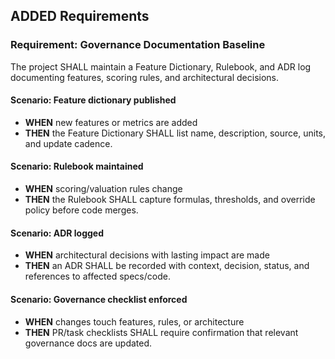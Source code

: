 ## ADDED Requirements

### Requirement: Governance Documentation Baseline

The project SHALL maintain a Feature Dictionary, Rulebook, and ADR log documenting features, scoring rules, and architectural decisions.

#### Scenario: Feature dictionary published

- **WHEN** new features or metrics are added
- **THEN** the Feature Dictionary SHALL list name, description, source, units, and update cadence.

#### Scenario: Rulebook maintained

- **WHEN** scoring/valuation rules change
- **THEN** the Rulebook SHALL capture formulas, thresholds, and override policy before code merges.

#### Scenario: ADR logged

- **WHEN** architectural decisions with lasting impact are made
- **THEN** an ADR SHALL be recorded with context, decision, status, and references to affected specs/code.

#### Scenario: Governance checklist enforced

- **WHEN** changes touch features, rules, or architecture
- **THEN** PR/task checklists SHALL require confirmation that relevant governance docs are updated.

